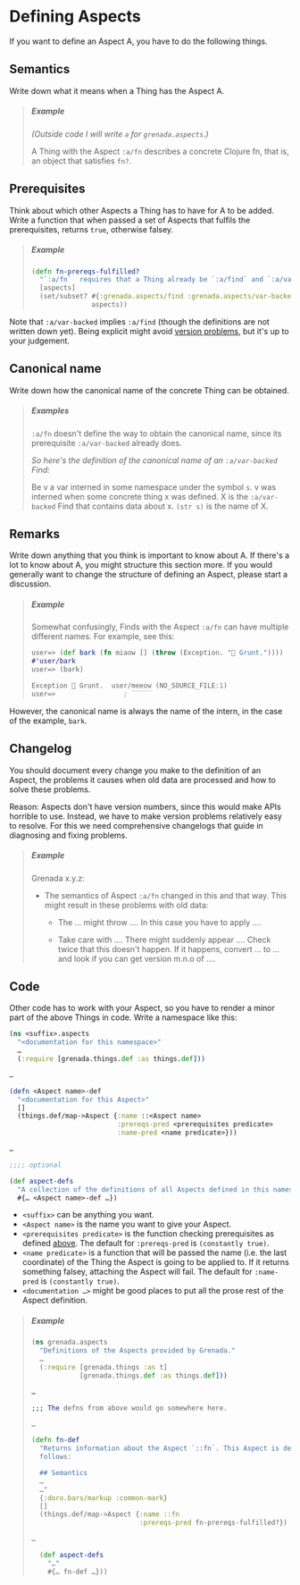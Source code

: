 # Defining Aspects

If you want to define an Aspect A, you have to do the following things.

## Semantics

Write down what it means when a Thing has the Aspect A.

> ##### Example
>
> *(Outside code I will write `a` for `grenada.aspects`.)*
>
> A Thing with the Aspect `:a/fn` describes a concrete Clojure fn, that is, an
> object that satisfies `fn?`.

## Prerequisites

Think about which other Aspects a Thing has to have for A to be added. Write a
function that when passed a set of Aspects that fulfils the prerequisites,
returns `true`, otherwise falsey.

> ##### Example
>
> ```clojure
> (defn fn-prereqs-fulfilled?
>   "`:a/fn`  requires that a Thing already be `:a/find` and `:a/var-backed`."
>   [aspects]
>   (set/subset? #{:grenada.aspects/find :grenada.aspects/var-backed}
>                aspects))
> ```

Note that `:a/var-backed` implies `:a/find` (though the definitions are not
written down yet). Being explicit might avoid [version problems](#changelog),
but it's up to your judgement.

## Canonical name

Write down how the canonical name of the concrete Thing can be obtained.

> ##### Examples
>
> `:a/fn` doesn't define the way to obtain the canonical name, since its
> prerequisite `:a/var-backed` already does.
>
> *So here's the definition of the canonical name of an `:a/var-backed` Find:*
>
> Be v a var interned in some namespace under the symbol `s`. v was interned
> when some concrete thing x was defined. X is the `:a/var-backed` Find that
> contains data about x. `(str s)` is the name of X.

## Remarks

Write down anything that you think is important to know about A. If there's a
lot to know about A, you might structure this section more. If you would
generally want to change the structure of defining an Aspect, please start a
discussion.

> ##### Example
>
> Somewhat confusingly, Finds with the Aspect `:a/fn` can have multiple
> different names. For example, see this:
>
> ```clojure
> user=> (def bark (fn miaow [] (throw (Exception. "🐷 Grunt."))))
> #'user/bark
> user=> (bark)
>
> Exception 🐷 Grunt.  user/meeow (NO_SOURCE_FILE:1)
> user=>                 ; ‾‾‾‾‾
> ```

However, the canonical name is always the name of the intern, in the case of the
example, `bark`.

## Changelog

You should document every change you make to the definition of an Aspect, the
problems it causes when old data are processed and how to solve these problems.

Reason: Aspects don't have version numbers, since this would make APIs horrible to use.
Instead, we have to make version problems relatively easy to resolve. For this
we need comprehensive changelogs that guide in diagnosing and fixing problems.

> ##### Example
>
> Grenada x.y.z:
>
>  - The semantics of Aspect `:a/fn` changed in this and that way. This might
>    result in these problems with old data:
>
>     - The … might throw …. In this case you have to apply ….
>
>     - Take care with …. There might suddenly appear …. Check twice that this
>       doesn't happen. If it happens, convert … to … and look if you can get
>       version m.n.o of ….

## Code

Other code has to work with your Aspect, so you have to render a minor part of
the above Things in code. Write a namespace like this:

  ```clojure
  (ns <suffix>.aspects
    "<documentation for this namespace>"
    …
    (:require [grenada.things.def :as things.def]))

  …

  (defn <Aspect name>-def
    "<documentation for this Aspect>"
    []
    (things.def/map->Aspect {:name ::<Aspect name>
                             :prereqs-pred <prerequisites predicate>
                             :name-pred <name predicate>}))

  …

  ;;;; optional

  (def aspect-defs
    "A collection of the definitions of all Aspects defined in this namespace."
    #{… <Aspect name>-def …})
  ```

 - `<suffix>` can be anything you want.
 - `<Aspect name>` is the name you want to give your Aspect.
 - `<prerequisites predicate>` is the function checking prerequisites as defined
   [above](#prerequisites). The default for `:prereqs-pred` is `(constantly
   true)`.
 - `<name predicate>` is a function that will be passed the name (i.e. the last
   coordinate) of the Thing the Aspect is going to be applied to. If it returns
   something falsey, attaching the Aspect will fail. The default for
   `:name-pred` is `(constantly true)`.
 - `<documentation …>` might be good places to put all the prose rest of the
   Aspect definition.

> ##### Example
>
> ```clojure
> (ns grenada.aspects
>   "Definitions of the Aspects provided by Grenada."
>   …
>   (:require [grenada.things :as t]
>             [grenada.things.def :as things.def]))
>
> …
>
> ;;; The defns from above would go somewhere here.
>
> …
>
> (defn fn-def
>   "Returns information about the Aspect `::fn`. This Aspect is defined as
>   follows:
>
>   ## Semantics
>   …
>   …"
>   {:doro.bars/markup :common-mark}
>   []
>   (things.def/map->Aspect {:name ::fn
>                            :prereqs-pred fn-prereqs-fulfilled?})
>
> …
>
>   (def aspect-defs
>     "…"
>     #{… fn-def …}))
> ```
